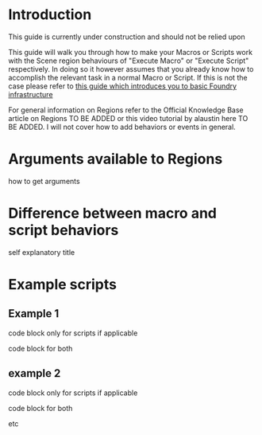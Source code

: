 # Introduction

This guide is currently under construction and should not be relied upon

This guide will walk you through how to make your Macros or Scripts work with the Scene region behaviours of "Execute Macro" or "Execute Script" respectively. In doing so it however assumes that you already know how to accomplish the relevant task in a normal Macro or Script. If this is not the case please refer to [this guide which introduces you to basic Foundry infrastructure](https://github.com/GamerFlix/foundryvtt-api-guide/blob/main/macro_guide.md)

For general information on Regions refer to the Official Knowledge Base article on Regions TO BE ADDED or this video tutorial by alaustin here TO BE ADDED. I will not cover how to add behaviors or events in general.

# Arguments available to Regions
how to get arguments

# Difference between macro and script behaviors
self explanatory title

# Example scripts

## Example 1
code block only for scripts if applicable

code block for both

## example 2
code block only for scripts if applicable

code block for both

etc